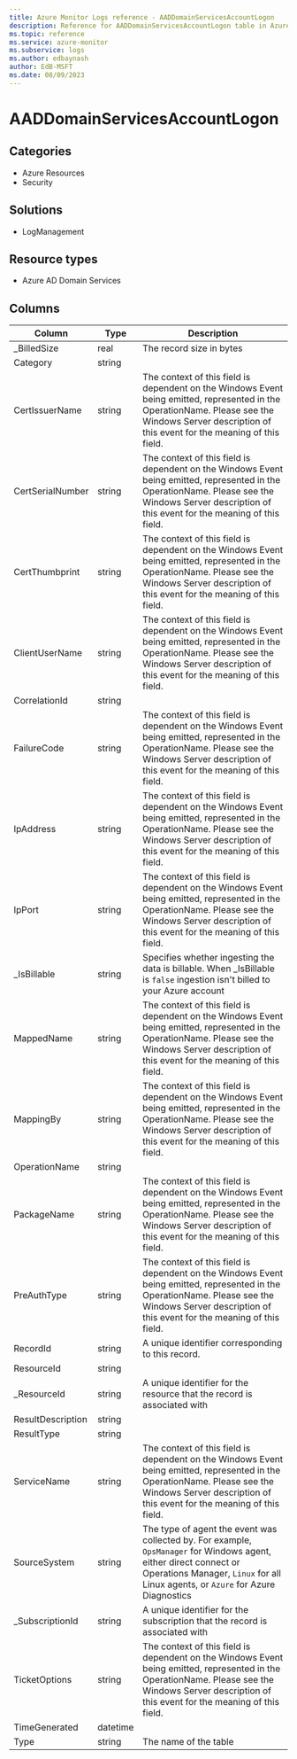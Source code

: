```yaml
---
title: Azure Monitor Logs reference - AADDomainServicesAccountLogon
description: Reference for AADDomainServicesAccountLogon table in Azure Monitor Logs.
ms.topic: reference
ms.service: azure-monitor
ms.subservice: logs
ms.author: edbaynash
author: EdB-MSFT
ms.date: 08/09/2023
---
```


# AADDomainServicesAccountLogon



## Categories

- Azure Resources
- Security
## Solutions

- LogManagement
## Resource types

- Azure AD Domain Services




## Columns

| Column | Type | Description |
|---|---|---|
| _BilledSize | real | The record size in bytes |
| Category | string |   |
| CertIssuerName | string | The context of this field is dependent on the Windows Event being emitted, represented in the OperationName.  Please see the Windows Server description of this event for the meaning of this field. |
| CertSerialNumber | string | The context of this field is dependent on the Windows Event being emitted, represented in the OperationName.  Please see the Windows Server description of this event for the meaning of this field. |
| CertThumbprint | string | The context of this field is dependent on the Windows Event being emitted, represented in the OperationName.  Please see the Windows Server description of this event for the meaning of this field. |
| ClientUserName | string | The context of this field is dependent on the Windows Event being emitted, represented in the OperationName.  Please see the Windows Server description of this event for the meaning of this field. |
| CorrelationId | string |   |
| FailureCode | string | The context of this field is dependent on the Windows Event being emitted, represented in the OperationName.  Please see the Windows Server description of this event for the meaning of this field. |
| IpAddress | string | The context of this field is dependent on the Windows Event being emitted, represented in the OperationName.  Please see the Windows Server description of this event for the meaning of this field. |
| IpPort | string | The context of this field is dependent on the Windows Event being emitted, represented in the OperationName.  Please see the Windows Server description of this event for the meaning of this field. |
| _IsBillable | string | Specifies whether ingesting the data is billable. When _IsBillable is `false` ingestion isn't billed to your Azure account |
| MappedName | string | The context of this field is dependent on the Windows Event being emitted, represented in the OperationName.  Please see the Windows Server description of this event for the meaning of this field. |
| MappingBy | string | The context of this field is dependent on the Windows Event being emitted, represented in the OperationName.  Please see the Windows Server description of this event for the meaning of this field. |
| OperationName | string |   |
| PackageName | string | The context of this field is dependent on the Windows Event being emitted, represented in the OperationName.  Please see the Windows Server description of this event for the meaning of this field. |
| PreAuthType | string | The context of this field is dependent on the Windows Event being emitted, represented in the OperationName.  Please see the Windows Server description of this event for the meaning of this field. |
| RecordId | string | A unique identifier corresponding to this record. |
| ResourceId | string |   |
| _ResourceId | string | A unique identifier for the resource that the record is associated with |
| ResultDescription | string |   |
| ResultType | string |   |
| ServiceName | string | The context of this field is dependent on the Windows Event being emitted, represented in the OperationName.  Please see the Windows Server description of this event for the meaning of this field. |
| SourceSystem | string | The type of agent the event was collected by. For example, `OpsManager` for Windows agent, either direct connect or Operations Manager, `Linux` for all Linux agents, or `Azure` for Azure Diagnostics |
| _SubscriptionId | string | A unique identifier for the subscription that the record is associated with |
| TicketOptions | string | The context of this field is dependent on the Windows Event being emitted, represented in the OperationName.  Please see the Windows Server description of this event for the meaning of this field. |
| TimeGenerated | datetime |   |
| Type | string | The name of the table |
